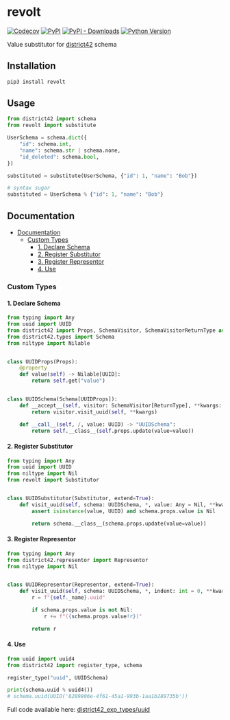 # revolt

[![Codecov](https://img.shields.io/codecov/c/github/nikitanovosibirsk/revolt/master.svg?style=flat-square)](https://codecov.io/gh/nikitanovosibirsk/revolt)
[![PyPI](https://img.shields.io/pypi/v/revolt.svg?style=flat-square)](https://pypi.python.org/pypi/revolt/)
[![PyPI - Downloads](https://img.shields.io/pypi/dm/revolt?style=flat-square)](https://pypi.python.org/pypi/revolt/)
[![Python Version](https://img.shields.io/pypi/pyversions/revolt.svg?style=flat-square)](https://pypi.python.org/pypi/revolt/)

Value substitutor for [district42](https://github.com/nikitanovosibirsk/district42) schema

## Installation

```sh
pip3 install revolt
```

## Usage

```python
from district42 import schema
from revolt import substitute

UserSchema = schema.dict({
    "id": schema.int,
    "name": schema.str | schema.none,
    "id_deleted": schema.bool,
})

substituted = substitute(UserSchema, {"id": 1, "name": "Bob"})

# syntax sugar
substituted = UserSchema % {"id": 1, "name": "Bob"}
```

## Documentation

* [Documentation](#documentation)
  * [Custom Types](#custom-types)
    * [1. Declare Schema](#1-declare-schema)
    * [2. Register Substitutor](#2-register-substitutor)
    * [3. Register Representor](#3-register-representor)
    * [4. Use](#4-use)

### Custom Types

#### 1. Declare Schema

```python
from typing import Any
from uuid import UUID
from district42 import Props, SchemaVisitor, SchemaVisitorReturnType as ReturnType
from district42.types import Schema
from niltype import Nilable


class UUIDProps(Props):
    @property
    def value(self) -> Nilable[UUID]:
        return self.get("value")


class UUIDSchema(Schema[UUIDProps]):
    def __accept__(self, visitor: SchemaVisitor[ReturnType], **kwargs: Any) -> ReturnType:
        return visitor.visit_uuid(self, **kwargs)

    def __call__(self, /, value: UUID) -> "UUIDSchema":
        return self.__class__(self.props.update(value=value))
```

#### 2. Register Substitutor

```python
from typing import Any
from uuid import UUID
from niltype import Nil
from revolt import Substitutor


class UUIDSubstitutor(Substitutor, extend=True):
    def visit_uuid(self, schema: UUIDSchema, *, value: Any = Nil, **kwargs: Any) -> UUIDSchema:
        assert isinstance(value, UUID) and schema.props.value is Nil

        return schema.__class__(schema.props.update(value=value))
```

#### 3. Register Representor

```python
from typing import Any
from district42.representor import Representor
from niltype import Nil


class UUIDRepresentor(Representor, extend=True):
    def visit_uuid(self, schema: UUIDSchema, *, indent: int = 0, **kwargs: Any) -> str:
        r = f"{self._name}.uuid"

        if schema.props.value is not Nil:
            r += f"({schema.props.value!r})"

        return r
```

#### 4. Use

```python
from uuid import uuid4
from district42 import register_type, schema

register_type("uuid", UUIDSchema)

print(schema.uuid % uuid4())
# schema.uuid(UUID('8289806e-4f61-45a1-993b-1aa1b289735b'))
```

Full code available here: [district42_exp_types/uuid](https://github.com/nikitanovosibirsk/district42-exp-types/tree/master/district42_exp_types/uuid)
